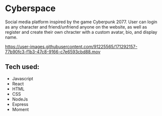 # Cyberspace


Social media platform inspired by the game Cyberpunk 2077. User can login as any character and friend/unfriend anyone on the website, as well as register and create their own chracter with a custom avatar, bio, and display name. 


https://user-images.githubusercontent.com/91225565/171292157-77b90fc3-f1b3-47c8-9166-c7e6593cbd88.mov


## Tech used: 

- Javascript
- React
- HTML
- CSS
- NodeJs
- Express
- Moment


